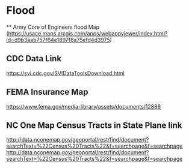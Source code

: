 # Flood

** Army Core of Engineers flood Map (https://usace.maps.arcgis.com/apps/webappviewer/index.html?id=d9b3aab757f64e1897f8a75efd4d3975)

## CDC Data Link
https://svi.cdc.gov/SVIDataToolsDownload.html

## FEMA Insurance Map
https://www.fema.gov/media-library/assets/documents/12886

## NC One Map Census Tracts in State Plane link
http://data.nconemap.gov/geoportal/rest/find/document?searchText=%22Census%20Tracts%22&f=searchpage&f=searchpage
http://data.nconemap.gov/geoportal/rest/find/document?searchText=%22Census%20Tracts%22&f=searchpage&f=searchpage
